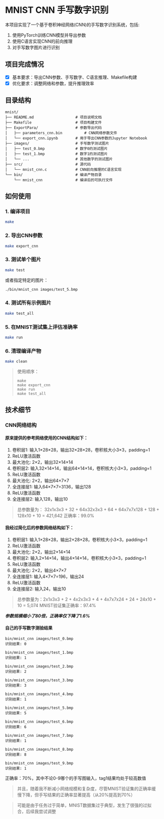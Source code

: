 # MNIST CNN 手写数字识别

本项目实现了一个基于卷积神经网络(CNN)的手写数字识别系统，包括:
1. 使用PyTorch训练CNN模型并导出参数
2. 使用C语言实现CNN的前向推理
3. 对手写数字图片进行识别

## 项目完成情况

- [x] 基本要求：导出CNN参数、手写数字、C语言推理、Makefile构建
- [x] 优化要求：调整网络和参数，提升推理效率

## 目录结构

```
mnist/
├── README.md                   # 项目说明文档
├── Makefile                    # 项目构建文件
├── ExportPara/                 # 参数导出代码
│   ├── parameters_cnn.bin          # CNN网络参数文件
│   └── export_cnn.ipynb        # 用于导出CNN参数的Jupyter Notebook
├── images/                     # 手写数字测试图片
│   ├── test_0.bmp              # 数字0的测试图片
│   ├── test_1.bmp              # 数字1的测试图片
│   └── ...                     # 其他数字的测试图片
├── src/                        # 源代码
│   └── mnist_cnn.c             # CNN前向推理的C语言实现
└── bin/                        # 编译产物目录
    └── mnist_cnn               # 编译后的可执行文件
```

## 如何使用

### 1. 编译项目

```bash
make
```

### 2. 导出CNN参数

```bash
make export_cnn
```

### 3. 测试单个图片

```bash
make test
```

或者指定特定的图片：

```bash
./bin/mnist_cnn images/test_5.bmp
```

### 4. 测试所有示例图片

```bash
make test_all
```

### 5. 在MNIST测试集上评估准确率

```bash
make run
```

### 6. 清理编译产物

```bash
make clean
```

> 使用顺序：
> ```shell
> make
> make export_cnn
> make run
> make test_all
> ```

## 技术细节

### CNN网络结构

#### 原来提供的参考网络使用的CNN结构如下：

1. 卷积层1: 输入1×28×28，输出32×28×28，卷积核大小3×3，padding=1
2. ReLU激活函数
3. 最大池化: 2×2，输出32×14×14
4. 卷积层2: 输入32×14×14，输出64×14×14，卷积核大小3×3，padding=1
5. ReLU激活函数
6. 最大池化: 2×2，输出64×7×7
7. 全连接层1: 输入64×7×7=3136，输出128
8. ReLU激活函数
9. 全连接层2: 输入128，输出10

> 总参数量为：  32x1x3x3 + 32 + 64x32x3x3 + 64 + 64x7x7x128 + 128 + 128x10 + 10 = 421,642
> 正确率：99.0%

#### 我经过简化后的参数网络结构如下：

1. 卷积层1: 输入1×28×28，输出2×28×28，卷积核大小3×3，padding=1
2. ReLU激活函数
3. 最大池化: 2×2，输出2×14×14
4. 卷积层2: 输入2×14×14，输出4×14×14，卷积核大小3×3，padding=1
5. ReLU激活函数
6. 最大池化: 2×2，输出4×7×7
7. 全连接层1: 输入4×7×7=196，输出24
8. ReLU激活函数
9. 全连接层2: 输入24，输出10

> 总参数量为：2x1x3x3 + 2 + 4x2x3x3 + 4 + 4x7x7x24 + 24 + 24x10 + 10 = 5,074
> MNIST验证集正确率：97.4%

***参数规模缩小了80倍，正确率仅下降了1.6%***

#### 自己的手写数字测验结果

```shell
bin/mnist_cnn images/test_0.bmp
识别结果: 0

bin/mnist_cnn images/test_1.bmp
识别结果: 1

bin/mnist_cnn images/test_2.bmp
识别结果: 2

bin/mnist_cnn images/test_3.bmp
识别结果: 3

bin/mnist_cnn images/test_4.bmp
识别结果: 1

bin/mnist_cnn images/test_5.bmp
识别结果: 5

bin/mnist_cnn images/test_6.bmp
识别结果: 6

bin/mnist_cnn images/test_7.bmp
识别结果: 1

bin/mnist_cnn images/test_8.bmp
识别结果: 8

bin/mnist_cnn images/test_9.bmp
识别结果: 1
```

正确率：70%，其中不论0-9哪个的手写图输入，tag1结果均处于较高数值

> 并且，随着我不断减小网络规模和复杂度，尽管MNIST验证集的正确率缓慢下降，但手写结果的正确率显著提高（从20%提高到70%）

> 可能是由于任务过于简单，MNIST数据集过于典型，发生了很强的过拟合，后续我尝试调整